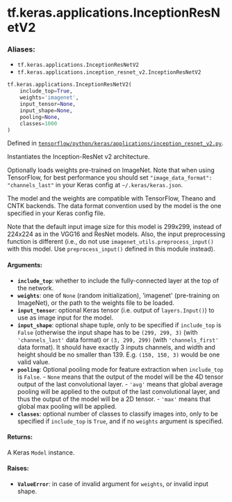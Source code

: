 <div itemscope itemtype="http://developers.google.com/ReferenceObject">
<meta itemprop="name" content="tf.keras.applications.InceptionResNetV2" />
</div>

# tf.keras.applications.InceptionResNetV2

### Aliases:

* `tf.keras.applications.InceptionResNetV2`
* `tf.keras.applications.inception_resnet_v2.InceptionResNetV2`

``` python
tf.keras.applications.InceptionResNetV2(
    include_top=True,
    weights='imagenet',
    input_tensor=None,
    input_shape=None,
    pooling=None,
    classes=1000
)
```



Defined in [`tensorflow/python/keras/applications/inception_resnet_v2.py`](https://www.tensorflow.org/code/tensorflow/python/keras/applications/inception_resnet_v2.py).

Instantiates the Inception-ResNet v2 architecture.

Optionally loads weights pre-trained on ImageNet.
Note that when using TensorFlow, for best performance you should
set `"image_data_format": "channels_last"` in your Keras config
at `~/.keras/keras.json`.

The model and the weights are compatible with TensorFlow, Theano and
CNTK backends. The data format convention used by the model is
the one specified in your Keras config file.

Note that the default input image size for this model is 299x299, instead
of 224x224 as in the VGG16 and ResNet models. Also, the input preprocessing
function is different (i.e., do not use `imagenet_utils.preprocess_input()`
with this model. Use `preprocess_input()` defined in this module instead).

#### Arguments:

* <b>`include_top`</b>: whether to include the fully-connected
        layer at the top of the network.
* <b>`weights`</b>: one of `None` (random initialization),
          'imagenet' (pre-training on ImageNet),
          or the path to the weights file to be loaded.
* <b>`input_tensor`</b>: optional Keras tensor (i.e. output of `layers.Input()`)
        to use as image input for the model.
* <b>`input_shape`</b>: optional shape tuple, only to be specified
        if `include_top` is `False` (otherwise the input shape
        has to be `(299, 299, 3)` (with `'channels_last'` data format)
        or `(3, 299, 299)` (with `'channels_first'` data format).
        It should have exactly 3 inputs channels,
        and width and height should be no smaller than 139.
        E.g. `(150, 150, 3)` would be one valid value.
* <b>`pooling`</b>: Optional pooling mode for feature extraction
        when `include_top` is `False`.
        - `None` means that the output of the model will be
            the 4D tensor output of the last convolutional layer.
        - `'avg'` means that global average pooling
            will be applied to the output of the
            last convolutional layer, and thus
            the output of the model will be a 2D tensor.
        - `'max'` means that global max pooling will be applied.
* <b>`classes`</b>: optional number of classes to classify images
        into, only to be specified if `include_top` is `True`, and
        if no `weights` argument is specified.


#### Returns:

A Keras `Model` instance.


#### Raises:

* <b>`ValueError`</b>: in case of invalid argument for `weights`,
        or invalid input shape.